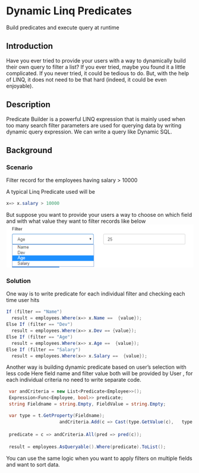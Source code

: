# Dynamic Linq Predicates
Build predicates and execute query at runtime

## Introduction

Have you ever tried to provide your users with a way to dynamically build their own query to filter a list? If you ever tried, maybe you found it a little complicated. If you never tried, it could be tedious to do. But, with the help of LINQ, it does not need to be that hard (indeed, it could be even enjoyable).

## Description
Predicate Builder is a powerful LINQ expression that is mainly used when too many search filter parameters are used for querying data by writing dynamic query expression. We can write a query like Dynamic SQL.

## Background

### Scenario
Filter record for the employees having salary  > 10000

A typical Linq Predicate used will be 
```C#
x=> x.salary > 10000 
```

But suppose you want to provide your users a way to choose on which field and with what value  they want to filter records like below
![Image Here](2020-02-22_13h19_47.png?raw=true "Dynamic filter from user input")

### Solution

One way is to write predicate for each individual filter and checking each time user hits 

```C#
If (filter == "Name")
  result = employees.Where(x=> x.Name ==  {value});
Else If (filter == "Dev")
  result = employees.Where(x=> x.Dev == {value});
Else If (filter == "Age")
  result = employees.Where(x=> x.Age ==  {value});
Else If (filter == "Salary")
  result = employees.Where(x=> x.Salary ==  {value});
```

Another way is building  dynamic predicate based on user’s selection with less code
Here field name and filter value both will be provided by User , for each individual criteria no need to write separate code.

```C#
 var andCriteria = new List<Predicate<Employee>>();
 Expression<Func<Employee, bool>> predicate;
 string Fieldname = string.Empty, FieldValue = string.Empty;
```
```C#
 var type = t.GetProperty(Fieldname);
                    andCriteria.Add(c => Cast(type.GetValue(c),   type.PropertyType) == Cast(FieldValue, type.PropertyType));
                    
 predicate = c => andCriteria.All(pred => pred(c));

 result = employees.AsQueryable().Where(predicate).ToList();
```
You can use the same logic when you want to apply filters  on multiple fields and want to sort data.
